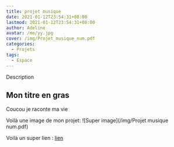 ```yaml
---
title: projet musique
date: 2021-01-12T23:54:31+08:00
lastmod: 2021-01-12T23:54:31+08:00
author: Adeline
avatar: /me/yy.jpg
cover: /img/Projet_musique_num.pdf
categories:
  - Projets
tags:
  - Espace
---
```


Description

<!--more-->

## Mon titre en gras

Coucou je raconte ma vie

Voilà une image de mon projet:
![Super image](/img/Projet musique num.pdf)

Voilà un super lien :
[lien](https://leiningen.org/)
